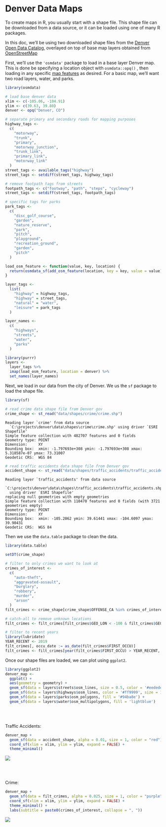 # Denver Data Maps

<div class="cell">

</div>

To create maps in R, you usually start with a shape file. This shape
file can be downloaded from a data source, or it can be loaded using one
of many R packages.

In this doc, we’ll be using two downloaded shape files from the [Denver
Open Data
Catalog](https://www.denvergov.org/opendata/ "Denver Open Data Catalog"),
overlayed on top of base map layers obtained from
[OpenStreetMap](https://wiki.openstreetmap.org/wiki/Main_Page "OpenStreetMap")

First, we’ll use the `'osmdata'` package to load in a base layer Denver
map. This is done be specifying a location object with `osmdata::opq()`
, then loading in any specific [map
features](https://wiki.openstreetmap.org/wiki/Map_Features "Map features - OpenStreetMap Wiki")
as desired. For a basic map, we’ll want two road layers, water, and
parks.

<div class="cell">

``` r
library(osmdata)

# load base denver data
xlim <- c(-105.06, -104.91)
ylim <- c(39.63, 39.80)
denver <- opq("Denver, CO")

# separate primary and secondary roads for mapping purposes
highway_tags <- 
  c(
    "motorway",
    "trunk",
    "primary",
    "motorway_junction",
    "trunk_link",
    "primary_link",
    "motorway_link"
  )
street_tags <- available_tags("highway")
street_tags <- setdiff(street_tags, highway_tags)

# remove footpath tags from streets
footpath_tags <- c("footway", "path", "steps", "cycleway")
street_tags <- setdiff(street_tags, footpath_tags)

# specific tags for parks
park_tags <- 
  c(
    "disc_golf_course",
    "garden",
    "nature_reserve",
    "park",
    "pitch",
    "playground",
    "recreation_ground",
    "garden",
    "pitch"
  )

load_osm_feature <- function(value, key, location) {
  return(osmdata_sf(add_osm_feature(location, key = key, value = value)))
}

layer_tags <- 
  list(
    "highway" = highway_tags,
    "highway" = street_tags,
    "natural" = "water",
    "leisure" = park_tags
  )

layer_names <-
  c(
    "highways",
    "streets",
    "water",
    "parks"
  )

library(purrr)
layers <- 
  layer_tags %>% 
  imap(load_osm_feature, location = denver) %>% 
  set_names(layer_names)
```

</div>

Next, we load in our data from the city of Denver. We us the `sf`
package to load the shape file.

<div class="cell">

``` r
library(sf)

# read crime data shape file from Denver gov
crime_shape <- st_read("data/shapes/crime/crime.shp")
```

<div class="cell-output-stdout">

    Reading layer `crime' from data source 
      `C:\projects\denver\data\shapes\crime\crime.shp' using driver `ESRI Shapefile'
    Simple feature collection with 482707 features and 0 fields
    Geometry type: POINT
    Dimension:     XY
    Bounding box:  xmin: -1.797693e+308 ymin: -1.797693e+308 xmax: 5.318587e-07 ymax: 73.31007
    Geodetic CRS:  WGS 84

</div>

``` r
# read traffic accidents data shape file from Denver gov
accident_shape <- st_read("data/shapes/traffic_accidents/traffic_accidents.shp")
```

<div class="cell-output-stdout">

    Reading layer `traffic_accidents' from data source 
      `C:\projects\denver\data\shapes\traffic_accidents\traffic_accidents.shp' 
      using driver `ESRI Shapefile'
    replacing null geometries with empty geometries
    Simple feature collection with 110470 features and 0 fields (with 3721 geometries empty)
    Geometry type: POINT
    Dimension:     XY
    Bounding box:  xmin: -105.2062 ymin: 39.61441 xmax: -104.6097 ymax: 39.90431
    Geodetic CRS:  WGS 84

</div>

</div>

Then we use the `data.table` package to clean the data.

<div class="cell">

``` r
library(data.table)

setDT(crime_shape)

# filter to only crimes we want to look at
crimes_of_interest <- 
  c(
    "auto-theft", 
    "aggravated-assault", 
    "burglary", 
    "robbery", 
    "murder",
    "arson"
  )
filt_crimes <- crime_shape[crime_shape$OFFENSE_CA %in% crimes_of_interest, ]

# catch-all to remove unknown locations
filt_crimes <- filt_crimes[filt_crimes$GEO_LON < -100 & filt_crimes$GEO_LAT > 35, ]

# filter to recent years
library(lubridate)
YEAR_RECENT <- 2019
filt_crimes[, occu_date := as_date(filt_crimes$FIRST_OCCU)]
filt_crimes <- filt_crimes[year(filt_crimes$FIRST_OCCU) > YEAR_RECENT, ]
```

</div>

Once our shape files are loaded, we can plot using `ggplot2`.

<div class="cell">

``` r
library(ggplot2)
denver_map <- 
  ggplot() + 
  aes(geometry = geometry) +
  geom_sf(data = layers$streets$osm_lines, size = 0.5, color = '#eedede') +
  geom_sf(data = layers$highways$osm_lines, color = '#ff9999', size = 1) + 
  geom_sf(data = layers$parks$osm_polygons, fill = '#94ba8e') +
  geom_sf(data = layers$water$osm_multipolygons, fill = 'lightblue')
```

</div>

<br><br>

Traffic Accidents:

<div class="cell">

``` r
denver_map + 
  geom_sf(data = accident_shape, alpha = 0.01, size = 1, color = "red") +
  coord_sf(xlim = xlim, ylim = ylim, expand = FALSE) +
  theme_minimal()
```

<div class="cell-output-display">

![](Denver-Crime-Data--+-Open-Street-Maps_files/figure-gfm/unnamed-chunk-6-1.png)

</div>

</div>

<br><br>

Crime:

<div class="cell">

``` r
denver_map + 
  geom_sf(data = filt_crimes, alpha = 0.025, size = 1, color = "purple") +
  coord_sf(xlim = xlim, ylim = ylim, expand = FALSE) +
  theme_minimal() +
  labs(subtitle = paste0(crimes_of_interest, collapse = ", "))
```

<div class="cell-output-display">

![](Denver-Crime-Data--+-Open-Street-Maps_files/figure-gfm/unnamed-chunk-7-1.png)

</div>

</div>
